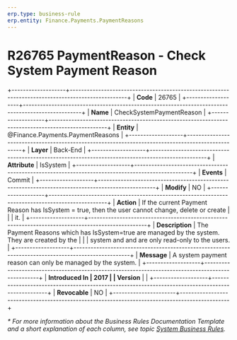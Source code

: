 ```yaml
---
erp.type: business-rule
erp.entity: Finance.Payments.PaymentReasons
---
```


# R26765 PaymentReason - Check System Payment Reason
+-------------------+--------------------------------------------------------------------------------------------------+
| **Code**          | 26765                                                                                            |
+-------------------+--------------------------------------------------------------------------------------------------+
| **Name**          | CheckSystemPaymentReason                                                                         |
+-------------------+--------------------------------------------------------------------------------------------------+
| **Entity**        | @Finance.Payments.PaymentReasons                                                                                    |
+-------------------+--------------------------------------------------------------------------------------------------+
| **Layer**         | Back-End                                                                                         |
+-------------------+--------------------------------------------------------------------------------------------------+
| **Attribute**     | IsSystem                                                                                         |
+-------------------+--------------------------------------------------------------------------------------------------+
| **Events**        | Commit                                                                                           |
+-------------------+--------------------------------------------------------------------------------------------------+
| **Modify**        | NO                                                                                               |
+-------------------+--------------------------------------------------------------------------------------------------+
| **Action**        | If the current Payment Reason has IsSystem = true, then the user cannot change, delete or create |
|                   | it.                                                                                              |
+-------------------+--------------------------------------------------------------------------------------------------+
| **Description**   | The Payment Reasons which has IsSystem=true are managed by the system. They are created by the   |
|                   | system and and are only read-only to the users.                                                  |
+-------------------+--------------------------------------------------------------------------------------------------+
| **Message**       | A system payment reason can only be managed by the system.                                       |
+-------------------+--------------------------------------------------------------------------------------------------+
| **Introduced In   | 2017                                                                                             |
| Version**         |                                                                                                  |
+-------------------+--------------------------------------------------------------------------------------------------+
| **Revocable**        | NO                                                                                            |
+----------------------+-----------------------------------------------------------------------------------------------+

*\* For more information about the Business Rules Documentation Template and a short explanation of each column, see
topic [System Business Rules](../templates/template-description-system-business-rules.md).*
